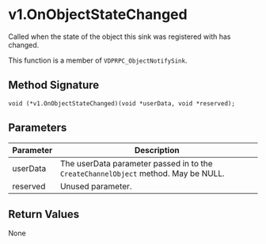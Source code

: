 # v1.OnObjectStateChanged

Called when the state of the object this sink was registered with has changed.

This function is a member of `VDPRPC_ObjectNotifySink`.

## Method Signature
```
void (*v1.OnObjectStateChanged)(void *userData, void *reserved);
```

## Parameters

| Parameter | Description |
| --------- | ----------- |
| userData | The userData parameter passed in to the `CreateChannelObject` method. May be NULL. |
| reserved | Unused parameter. |

## Return Values

None


